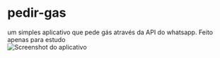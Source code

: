 # pedir-gas
um simples aplicativo que pede gás através da API do whatsapp. Feito apenas para estudo<br>
![Screenshot do aplicativo](https://i.imgur.com/uAm7TEb.png)
